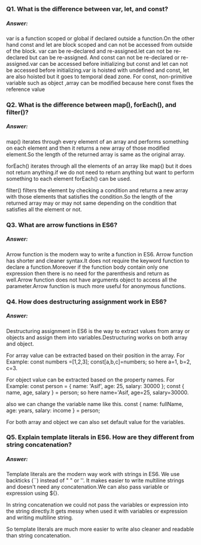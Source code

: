 ### Q1. What is the difference between var, let, and const?

##### Answer:
var is a function scoped or global if declared outside a function.On the other hand const and let are block scoped and can not be accessed from outside of the block.
var can be re-declared and re-assigned.let can not be re-declared but can be re-assigned. And const can not be re-declared or re-assigned.var can be accessed before initializing but const and let can not be accessed before initializing.var is hoisted with undefined and const, let are also hoisted but it goes to temporal dead zone. For const, non-primitive variable such as object ,array can be modified because here const fixes the reference value

### Q2. What is the difference between map(), forEach(), and filter()?

##### Answer:
map() iterates through every element of an array and performs something on each element and then it returns a new array of those modified element.So the length of the returned array is same as the original array.

forEach() iterates through all the elements of an array like map() but it does not return anything.if we do not need to return anything but want to perform something to each element forEach() can be used.

filter() filters the element by checking a condition and returns a new array with those elements that satisfies the condition.So the length of the returned array may or may not same depending on the condition that satisfies all the element or not.

### Q3. What are arrow functions in ES6?

##### Answer:
Arrow function is the modern way to write a function in ES6. Arrow function has shorter and cleaner syntax.It does not require the keyword function to declare a function.Moreover if the function body contain only one expression then there is no need for the parenthesis and return as well.Arrow function does not have arguments object to access all the parameter.Arrow function is much more useful for anonymous functions.

### Q4. How does destructuring assignment work in ES6?

##### Answer:
Destructuring assignment in ES6 is the way to extract values from array or objects and assign them into variables.Destructuring works on both array and object. 

For array value can be extracted based on their position in the array.
For Example:
const numbers =[1,2,3];
const[a,b,c]=numbers;
so here a=1, b=2, c=3.

For object value can be extracted based on the property names.
For Example:
const person = { name: 'Asif', age: 25, salary: 30000 };
const { name, age, salary } = person;
so here name='Asif, age=25, salary=30000.

also we can change the variable name like this.
const { name: fullName, age: years, salary: income } = person;

For both array and object we can also set default value for the variables.

### Q5. Explain template literals in ES6. How are they different from string concatenation?

##### Answer:
Template literals are the modern way work with strings in ES6. We use backticks (``) instead of " " or ''.
It makes easier to write multiline strings and doesn't need any concatenation.We can also pass variable or expression using ${}.

In string concatenation we could not pass the variables or expression into the string directly.It gets messy when used it with variables or expression and writing multiline string.

So template literals are much more easier to write also cleaner and readable than string concatenation.
